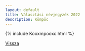 ```yaml
---
layout: default
title: Választási névjegyzék 2022
description: Kömpöc
---
```


{% include Kooxmpooxc.html %}

[Vissza](./)